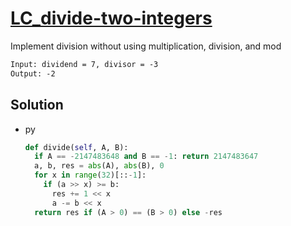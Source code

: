# [LC_divide-two-integers](https://leetcode.com/problems/divide-two-integers)

Implement division without using multiplication, division, and mod

```txt
Input: dividend = 7, divisor = -3
Output: -2
```

## Solution

* py

  ```py
  def divide(self, A, B):
    if A == -2147483648 and B == -1: return 2147483647
    a, b, res = abs(A), abs(B), 0
    for x in range(32)[::-1]:
      if (a >> x) >= b:
        res += 1 << x
        a -= b << x
    return res if (A > 0) == (B > 0) else -res
  ```
